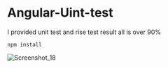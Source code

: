 # Angular-Uint-test
I provided unit test and rise test result all is over 90%

`npm install`



![Screenshot_18](https://user-images.githubusercontent.com/86986628/129895216-96ec02cb-f6e0-43e1-afff-ded514c42647.png)

